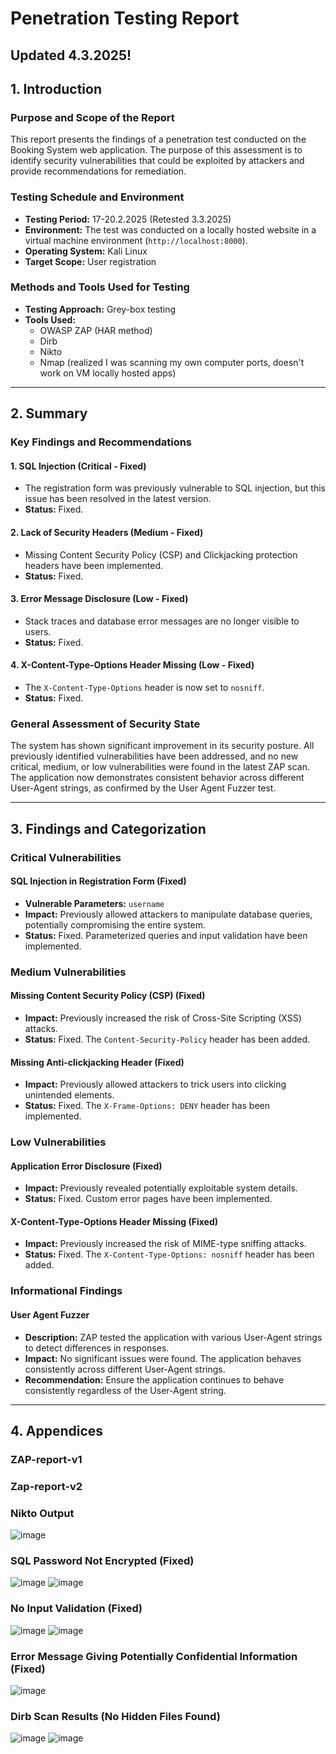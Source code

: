 # Penetration Testing Report
   ## Updated 4.3.2025! ##
## 1. Introduction  
    
### Purpose and Scope of the Report
This report presents the findings of a penetration test conducted on the Booking System web application. The purpose of this assessment is to identify security vulnerabilities that could be exploited by attackers and provide recommendations for remediation.

### Testing Schedule and Environment
- **Testing Period:** 17-20.2.2025 (Retested 3.3.2025)
- **Environment:** The test was conducted on a locally hosted website in a virtual machine environment (`http://localhost:8000`).
- **Operating System:** Kali Linux
- **Target Scope:** User registration

### Methods and Tools Used for Testing
- **Testing Approach:** Grey-box testing
- **Tools Used:**
  - OWASP ZAP (HAR method)
  - Dirb
  - Nikto
  - Nmap (realized I was scanning my own computer ports, doesn't work on VM locally hosted apps)

---

## 2. Summary

### Key Findings and Recommendations

#### 1. **SQL Injection (Critical - Fixed)**
   - The registration form was previously vulnerable to SQL injection, but this issue has been resolved in the latest version.
   - **Status:** Fixed.

#### 2. **Lack of Security Headers (Medium - Fixed)**
   - Missing Content Security Policy (CSP) and Clickjacking protection headers have been implemented.
   - **Status:** Fixed.

#### 3. **Error Message Disclosure (Low - Fixed)**
   - Stack traces and database error messages are no longer visible to users.
   - **Status:** Fixed.

#### 4. **X-Content-Type-Options Header Missing (Low - Fixed)**
   - The `X-Content-Type-Options` header is now set to `nosniff`.
   - **Status:** Fixed.

### General Assessment of Security State
The system has shown significant improvement in its security posture. All previously identified vulnerabilities have been addressed, and no new critical, medium, or low vulnerabilities were found in the latest ZAP scan. The application now demonstrates consistent behavior across different User-Agent strings, as confirmed by the User Agent Fuzzer test.

---

## 3. Findings and Categorization

### **Critical Vulnerabilities**

#### **SQL Injection in Registration Form (Fixed)**
   - **Vulnerable Parameters:** `username`
   - **Impact:** Previously allowed attackers to manipulate database queries, potentially compromising the entire system.
   - **Status:** Fixed. Parameterized queries and input validation have been implemented.

### **Medium Vulnerabilities**

#### **Missing Content Security Policy (CSP) (Fixed)**
   - **Impact:** Previously increased the risk of Cross-Site Scripting (XSS) attacks.
   - **Status:** Fixed. The `Content-Security-Policy` header has been added.

#### **Missing Anti-clickjacking Header (Fixed)**
   - **Impact:** Previously allowed attackers to trick users into clicking unintended elements.
   - **Status:** Fixed. The `X-Frame-Options: DENY` header has been implemented.

### **Low Vulnerabilities**

#### **Application Error Disclosure (Fixed)**
   - **Impact:** Previously revealed potentially exploitable system details.
   - **Status:** Fixed. Custom error pages have been implemented.

#### **X-Content-Type-Options Header Missing (Fixed)**
   - **Impact:** Previously increased the risk of MIME-type sniffing attacks.
   - **Status:** Fixed. The `X-Content-Type-Options: nosniff` header has been added.

### **Informational Findings**

#### **User Agent Fuzzer**
   - **Description:** ZAP tested the application with various User-Agent strings to detect differences in responses.
   - **Impact:** No significant issues were found. The application behaves consistently across different User-Agent strings.
   - **Recommendation:** Ensure the application continues to behave consistently regardless of the User-Agent string.

---

## 4. Appendices

### ZAP-report-v1
### Zap-report-v2

### Nikto Output
![image](https://github.com/user-attachments/assets/55211b0d-a977-4c08-bf8f-a117f13995e7)

### SQL Password Not Encrypted (Fixed)
![image](https://github.com/user-attachments/assets/39edf13d-69c5-4de5-bcce-b481b3516c5a)
![image](https://github.com/user-attachments/assets/56dd0014-98f2-488e-8e67-02bd3bb65abc)





### No Input Validation (Fixed)
![image](https://github.com/user-attachments/assets/917d5bdd-7727-4494-a564-cae86b679585)
![image](https://github.com/user-attachments/assets/73332979-f099-4705-8800-23fbd9cb73fc)



### Error Message Giving Potentially Confidential Information (Fixed)
![image](https://github.com/user-attachments/assets/3baa4a2b-a385-4b13-915f-f8a33e8ba1c6)

### Dirb Scan Results (No Hidden Files Found)
![image](https://github.com/user-attachments/assets/0dd73908-3931-4b97-b3cd-e2641aa965f4)
![image](https://github.com/user-attachments/assets/d0f64a79-5cd0-46e7-9153-faf6d17e94df)

